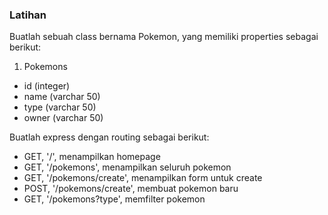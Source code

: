 ### Latihan

Buatlah sebuah class bernama Pokemon, yang memiliki properties sebagai berikut:

1. Pokemons
- id (integer)
- name (varchar 50)
- type (varchar 50)
- owner (varchar 50)

Buatlah express dengan routing sebagai berikut:

- GET, '/', menampilkan homepage
- GET, '/pokemons', menampilkan seluruh pokemon
- GET, '/pokemons/create', menampilkan form untuk create
- POST, '/pokemons/create', membuat pokemon baru
- GET, '/pokemons?type', memfilter pokemon